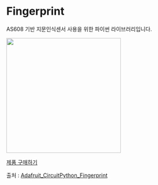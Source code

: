 # Fingerprint

AS608 기반 지문인식센서 사용을 위한 파이썬 라이브러리입니다.

<img src="https://mechaimage.godohosting.com/mecha_img_thumbnail/582627/20220722153311.png" width="300">

[제품 구매하기](https://mechasolution.com/shop/goods/goods_view.php?goodsno=582627&category=)

출처 : [Adafruit_CircuitPython_Fingerprint](https://github.com/adafruit/Adafruit_CircuitPython_Fingerprint)
